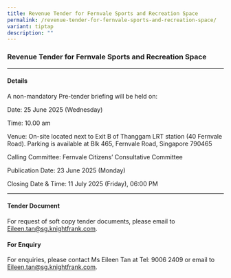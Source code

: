 ```yaml
---
title: Revenue Tender for Fernvale Sports and Recreation Space
permalink: /revenue-tender-for-fernvale-sports-and-recreation-space/
variant: tiptap
description: ""
---
```

<h3>Revenue Tender for Fernvale Sports and Recreation Space</h3>
<hr>
<h4>Details</h4>
<p>A non-mandatory Pre-tender briefing will be held on:</p>
<p>Date: 25 June 2025 (Wednesday)</p>
<p>Time: 10.00 am</p>
<p>Venue: On-site located next to Exit B of Thanggam LRT station (40 Fernvale
Road). Parking is available at Blk 465, Fernvale Road, Singapore 790465</p>
<p></p>
<p>Calling Committee: Fernvale Citizens’ Consultative Committee</p>
<p>Publication Date: 23 June 2025 (Monday)</p>
<p>Closing Date &amp; Time: 11 July 2025 (Friday), 06:00 PM</p>
<hr>
<h4>Tender Document</h4>
<p>For request of soft copy tender documents, please email to <a href="mailto:Eileen.tan@sg.knightfrank.com" rel="noopener noreferrer nofollow" target="_blank">Eileen.tan@sg.knightfrank.com</a>.</p>
<h4>For Enquiry</h4>
<p>For enquiries, please contact Ms Eileen Tan at Tel: 9006 2409 or email
to <a href="mailto:Eileen.tan@sg.knightfrank.com" rel="noopener noreferrer nofollow" target="_blank">Eileen.tan@sg.knightfrank.com</a>.</p>